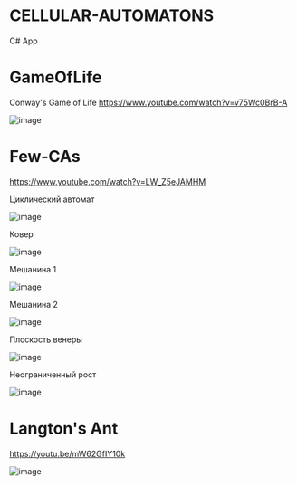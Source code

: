 # CELLULAR-AUTOMATONS
C# App

# GameOfLife
Conway's Game of Life
https://www.youtube.com/watch?v=v75Wc0BrB-A

![image](https://github.com/tltrus/GAMES/assets/77125487/064b6fe0-8bca-4261-a1e1-cf8ab9d51d10)

# Few-CAs

https://www.youtube.com/watch?v=LW_Z5eJAMHM

Циклический автомат

![image](https://github.com/tltrus/CELLULAR-AUTOMATONS/assets/77125487/47fbf940-41f6-44a2-bac2-2742eb482287)

Ковер

![image](https://github.com/tltrus/CELLULAR-AUTOMATONS/assets/77125487/66bd532c-3be7-4486-9ffd-e7039ea0b685)

Мешанина 1

![image](https://github.com/tltrus/CELLULAR-AUTOMATONS/assets/77125487/be376cda-0963-45de-8241-fedadaafc29c)

Мешанина 2

![image](https://github.com/tltrus/CELLULAR-AUTOMATONS/assets/77125487/3e87c966-a5bf-4254-9d56-44229f794110)

Плоскость венеры

![image](https://github.com/tltrus/CELLULAR-AUTOMATONS/assets/77125487/e8c085c9-d36c-4fea-a668-5326a130ad22)

Неограниченный рост

![image](https://github.com/tltrus/CELLULAR-AUTOMATONS/assets/77125487/21940499-4ceb-4ac8-b57a-4d3bbca68cb8)


# Langton's Ant

https://youtu.be/mW62GfIY10k

![image](https://github.com/tltrus/CELLULAR-AUTOMATONS/assets/77125487/e5fc9033-a212-401e-b2f7-cfc7cb0304c8)
